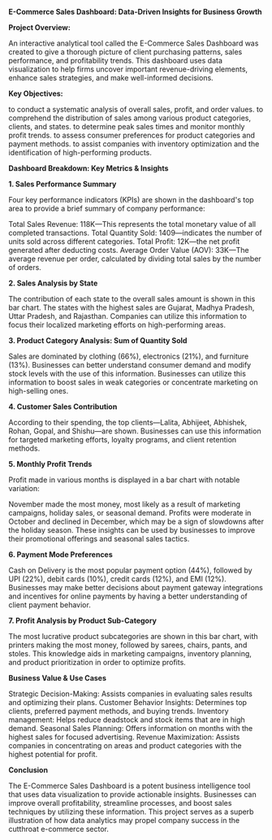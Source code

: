 **E-Commerce Sales Dashboard: Data-Driven Insights for Business Growth**

**Project Overview:**

An interactive analytical tool called the E-Commerce Sales Dashboard was created to give a thorough picture of client purchasing patterns, sales performance, and profitability trends. This dashboard uses data visualization to help firms uncover important revenue-driving elements, enhance sales strategies, and make well-informed decisions.

**Key Objectives:**

to conduct a systematic analysis of overall sales, profit, and order values.
to comprehend the distribution of sales among various product categories, clients, and states.
to determine peak sales times and monitor monthly profit trends.
to assess consumer preferences for product categories and payment methods.
to assist companies with inventory optimization and the identification of high-performing products.

**Dashboard Breakdown: Key Metrics & Insights**

**1. Sales Performance Summary**

Four key performance indicators (KPIs) are shown in the dashboard's top area to provide a brief summary of company performance:

Total Sales Revenue: 118K—This represents the total monetary value of all completed transactions.
Total Quantity Sold: 1409—indicates the number of units sold across different categories.
Total Profit: 12K—the net profit generated after deducting costs.
Average Order Value (AOV): 33K—The average revenue per order, calculated by dividing total sales by the number of orders.

**2. Sales Analysis by State**

The contribution of each state to the overall sales amount is shown in this bar chart.
The states with the highest sales are Gujarat, Madhya Pradesh, Uttar Pradesh, and Rajasthan.
Companies can utilize this information to focus their localized marketing efforts on high-performing areas.

**3. Product Category Analysis: Sum of Quantity Sold**

Sales are dominated by clothing (66%), electronics (21%), and furniture (13%).
Businesses can better understand consumer demand and modify stock levels with the use of this information.
Businesses can utilize this information to boost sales in weak categories or concentrate marketing on high-selling ones.

**4. Customer Sales Contribution**

According to their spending, the top clients—Lalita, Abhijeet, Abhishek, Rohan, Gopal, and Shishu—are shown.
Businesses can use this information for targeted marketing efforts, loyalty programs, and client retention methods.

**5. Monthly Profit Trends**

Profit made in various months is displayed in a bar chart with notable variation:

November made the most money, most likely as a result of marketing campaigns, holiday sales, or seasonal demand.
Profits were moderate in October and declined in December, which may be a sign of slowdowns after the holiday season.
These insights can be used by businesses to improve their promotional offerings and seasonal sales tactics.

**6. Payment Mode Preferences**

Cash on Delivery is the most popular payment option (44%), followed by UPI (22%), debit cards (10%), credit cards (12%), and EMI (12%).
Businesses may make better decisions about payment gateway integrations and incentives for online payments by having a better understanding of client payment behavior.

**7. Profit Analysis by Product Sub-Category**

The most lucrative product subcategories are shown in this bar chart, with printers making the most money, followed by sarees, chairs, pants, and stoles.
This knowledge aids in marketing campaigns, inventory planning, and product prioritization in order to optimize profits.

**Business Value & Use Cases**

Strategic Decision-Making: Assists companies in evaluating sales results and optimizing their plans.
Customer Behavior Insights: Determines top clients, preferred payment methods, and buying trends.
Inventory management: Helps reduce deadstock and stock items that are in high demand.
Seasonal Sales Planning: Offers information on months with the highest sales for focused advertising.
Revenue Maximization: Assists companies in concentrating on areas and product categories with the highest potential for profit.

**Conclusion**

The E-Commerce Sales Dashboard is a potent business intelligence tool that uses data visualization to provide actionable insights.  Businesses can improve overall profitability, streamline processes, and boost sales techniques by utilizing these information.  This project serves as a superb illustration of how data analytics may propel company success in the cutthroat e-commerce sector.
